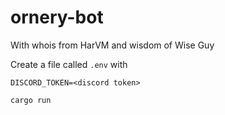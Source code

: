 # ornery-bot

With whois from HarVM and wisdom of Wise Guy

Create a file called `.env` with

```
DISCORD_TOKEN=<discord token>
```

```sh
cargo run
```
